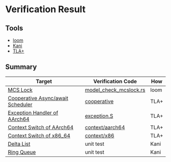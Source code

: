 # Verification Result

## Tools

- [loom](https://github.com/tokio-rs/loom)
- [Kani](https://github.com/model-checking/kani)
- [TLA+](https://github.com/tlaplus/tlaplus)

## Summary

| Target | Verification Code | How |
|--------|--------|-----|
| [MCS Lock](./awkernel_lib/src/sync/mcs.rs) | [model_check_mcslock.rs](./awkernel_lib/tests/model_check_mcslock.rs) | loom |
| [Cooperative Async/await Scheduler](./awkernel_async_lib/src/task.rs) | [cooperative](./specification/awkernel_async_lib/src/task/cooperative/) | TLA+ |
| [Exception Handler of AArch64](./kernel/asm/aarch64/exception.S) | [exception.S](./specification/kernel/asm/aarch64/exception.S/) | TLA+ |
| [Context Switch of AArch64](./awkernel_lib/src/context/aarch64.rs) | [context/aarch64](./specification/awkernel_lib/src/context/aarch64/) | TLA+ |
| [Context Switch of x86_64](./awkernel_lib/src/context/x86_64.rs) | [context/x86](./specification/awkernel_lib/src/context/x86/) | TLA+ |
| [Delta List](./awkernel_async_lib_verified/src/delta_list.rs) | unit test | Kani |
| [Ring Queue](./awkernel_async_lib_verified/src/ringq.rs) | unit test | Kani |
